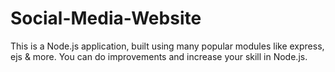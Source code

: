 # Social-Media-Website
This is a Node.js application, built using many popular modules like express, ejs &amp; more. You can do improvements and increase your skill in Node.js.
